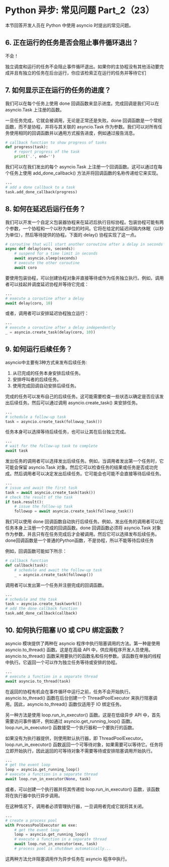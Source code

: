 # Python 异步: 常见问题 Part_2（23）

本节回答开发人员在 Python 中使用 asyncio 时提出的常见问题。



## 6. 正在运行的任务是否会阻止事件循环退出？

不会！

独立调度和运行的任务不会阻止事件循环退出。如果你的主协程没有其他活动要完成并且有独立的任务在后台运行，你应该检索正在运行的任务并等待它们



## 7. 如何显示正在运行的任务的进度？

我们可以在每个任务上使用 done 回调函数来显示进度。完成回调是我们可以在 asyncio.Task 上注册的函数。

一旦任务完成，它就会被调用，无论是正常还是失败。done 回调函数是一个常规函数，而不是协程，并将与其关联的 asyncio.Task 作为参数。我们可以对所有任务使用相同的回调函数并以通用方式报告进度，例如通过报告消息。

```python
# callback function to show progress of tasks
def progress(task):
    # report progress of the task
    print('.', end='')
```

我们可以在我们发出的每个 asyncio.Task 上注册一个回调函数。这可以通过在每个任务上使用 add_done_callback() 方法并将回调函数的名称传递给它来实现。

```python
...
# add a done callback to a task
task.add_done_callback(progress)
```



## 8. 如何在延迟后运行任务？

我们可以开发一个自定义包装器协程来在延迟后执行目标协程。包装协程可能有两个参数，一个协程和一个以秒为单位的时间。它将在给定的延迟间隔内休眠（以秒为单位），然后等待提供的协程。下面的 delay() 协程实现了这一点。

```python
# coroutine that will start another coroutine after a delay in seconds
async def delay(coro, seconds):
    # suspend for a time limit in seconds
    await asyncio.sleep(seconds)
    # execute the other coroutine
    await coro
```

要使用包装协程，可以创建协程对象并直接等待或作为任务独立执行。例如，调用者可以挂起并调度延迟协程并等待它完成：

```python
...
# execute a coroutine after a delay
await delay(coro, 10)
```

或者，调用者可以安排延迟协程独立运行：

```python
...
# execute a coroutine after a delay independently
_ = asyncio.create_task(delay(coro, 10))
```



## 9. 如何运行后续任务？

asyncio中主要有3种方式来发布后续任务:

1. 从已完成的任务本身安排后续任务。
2. 安排呼叫者的后续任务。
3. 使用完成回调自动安排后续任务。

完成的任务可以发布自己的后续任务。这可能需要检查一些状态以确定是否应该发出后续任务。然后可以通过调用 asyncio.create_task() 来安排任务。

```python
...
# schedule a follow-up task
task = asyncio.create_task(followup_task())
```

任务本身可以选择等待后续任务，也可以让其在后台独立完成。

```python
...
# wait for the follow-up task to complete
await task
```

发出任务的调用者可以选择发出后续任务。例如，当调用者发出第一个任务时，它可能会保留 asyncio.Task 对象。然后它可以检查任务的结果或任务是否成功完成。然后调用者可以决定发出后续任务。它可能会也可能不会直接等待后续任务。

```python
...
# issue and await the first task
task = await asyncio.create_task(task())
# check the result of the task
if task.result():
	# issue the follow-up task
	followup = await asyncio.create_task(followup_task())
```

我们可以使用 done 回调函数自动执行后续任务。例如，发出任务的调用者可以在任务本身上注册一个完成的回调函数。done 回调函数必须将 asyncio.Task 对象作为参数，并且只有在任务完成后才会被调用。然后它可以选择发布后续任务。done回调函数是一个普通的Python函数，不是协程，所以不能等待后续任务

例如，回调函数可能如下所示：

```python
# callback function
def callback(task):
    # schedule and await the follow-up task
    _ = asyncio.create_task(followup())
```

调用者可以发出第一个任务并注册完成的回调函数。

```python
...
# schedule and the task
task = asyncio.create_task(work())
# add the done callback function
task.add_done_callback(callback)
```



## 10. 如何执行阻塞 I/O 或 CPU 绑定函数？

asyncio 模块提供了两种在 asyncio 程序中执行阻塞调用的方法。第一种是使用 asyncio.to_thread() 函数。这是在高级 API 中，供应用程序开发人员使用。asyncio.to_thread() 函数采用要执行的函数名和任何参数。该函数在单独的线程中执行。它返回一个可以作为独立任务等待或安排的协程。

```python
...
# execute a function in a separate thread
await asyncio.to_thread(task)
```

在返回的协程有机会在事件循环中运行之前，任务不会开始执行。asyncio.to_thread() 函数在后台创建一个 ThreadPoolExecutor 来执行阻塞调用。因此，asyncio.to_thread() 函数仅适用于 IO 绑定任务。

另一种方法是使用 loop.run_in_executor() 函数。这是在低级异步 API 中，首先需要访问事件循环，例如通过 asyncio.get_running_loop() 函数。loop.run_in_executor() 函数接受一个执行器和一个要执行的函数。

如果没有为执行器提供，则使用默认执行器，即 ThreadPoolExecutor。loop.run_in_executor() 函数返回一个可等待对象，如果需要可以等待它。任务将立即开始执行，因此返回的可等待对象不需要等待或安排阻塞调用开始执行。

```python
...
# get the event loop
loop = asyncio.get_running_loop()
# execute a function in a separate thread
await loop.run_in_executor(None, task)
```

或者，可以创建一个执行器并将其传递给 loop.run_in_executor() 函数，该函数将在执行器中执行异步调用。

在这种情况下，调用者必须管理执行器，一旦调用者完成它就将其关闭。

```python
...
# create a process pool
with ProcessPoolExecutor as exe:
	# get the event loop
	loop = asyncio.get_running_loop()
	# execute a function in a separate thread
	await loop.run_in_executor(exe, task)
	# process pool is shutdown automatically...
```

这两种方法允许阻塞调用作为异步任务在 asyncio 程序中执行。